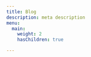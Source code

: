 ```yaml
---
title: Blog
description: meta description
menu:
  main:
    weight: 2
    hasChildren: true

---
```

